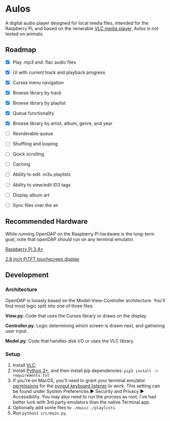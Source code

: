 # Aulos
A digital audio player designed for local media files, intended for the Raspberry Pi, and based on the venerable [VLC media player](https://en.wikipedia.org/wiki/VLC_media_player). Aulos is not tested on animals.

## Roadmap
- [x] Play .mp3 and .flac audio files

- [x] UI with current track and playback progress

- [x] Curses menu navigation

- [x] Browse library by track

- [x] Browse library by playlist

- [x] Queue functionality

- [x] Browse library by artist, album, genre, and year

- [ ] Reorderable queue

- [ ] Shuffling and looping

- [ ] Quick scrolling

- [ ] Caching

- [ ] Ability to edit .m3u playlists

- [ ] Ability to view/edit ID3 tags

- [ ] Display album art

- [ ] Sync files over the air

## Recommended Hardware
While running OpenDAP on the Raspberry Pi hardware is the long-term goal, note that openDAP *should* run on any terminal emulator.

[Raspberry Pi 3 A+](https://www.adafruit.com/product/4027)

[2.8 inch PiTFT touchscreen display](https://www.adafruit.com/product/1601)

## Development
### Architecture
OpenDAP is loosely based on the Model-View-Controller architecture. You'll find most logic split into one of three files:

**View.py**: Code that uses the Curses library or draws on the display.

**Controller.py**: Logic determining which screen is drawn next, and gathering user input.

**Model.py**: Code that handles disk I/O or uses the VLC library.

### Setup
1. Install [VLC](https://www.videolan.org/vlc/).
1. Install [Python 3+](https://www.python.org/), and then install pip dependencies:
`pip3 install -r requirements.txt`
1. If you're on MacOS, you'll need to grant your terminal emulator [permissions](https://support.apple.com/guide/mac-help/allow-accessibility-apps-to-access-your-mac-mh43185/mac) for the [pynput keyboard listener](https://pynput.readthedocs.io/en/latest/limitations.html#mac-osx) to work. This setting can be found under System Preferences ▶ Security and Privacy ▶ Accessibility. You may also need to run the process as root; I've had better luck with 3rd party emulators than the native Terminal.app.
1. Optionally add some files to `./music` `./playlists`.
1. Run `python3 src/main.py`.
